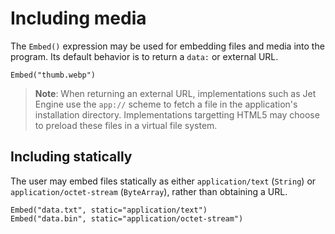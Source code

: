 # Including media

The `Embed()` expression may be used for embedding files and media into the program. Its default behavior is to return a `data:` or external URL.

```
Embed("thumb.webp")
```

> **Note**: When returning an external URL, implementations such as Jet Engine use the `app://` scheme to fetch a file in the application's installation directory. Implementations targetting HTML5 may choose to preload these files in a virtual file system.

## Including statically

The user may embed files statically as either `application/text` (`String`) or `application/octet-stream` (`ByteArray`), rather than obtaining a URL.

```
Embed("data.txt", static="application/text")
Embed("data.bin", static="application/octet-stream")
```